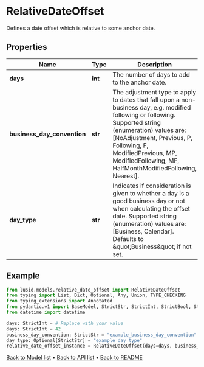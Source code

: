 # RelativeDateOffset

Defines a date offset which is relative to some anchor date.
## Properties
Name | Type | Description | Notes
------------ | ------------- | ------------- | -------------
**days** | **int** | The number of days to add to the anchor date. | 
**business_day_convention** | **str** | The adjustment type to apply to dates that fall upon a non-business day, e.g. modified following or following.    Supported string (enumeration) values are: [NoAdjustment, Previous, P, Following, F, ModifiedPrevious, MP, ModifiedFollowing, MF, HalfMonthModifiedFollowing, Nearest]. | 
**day_type** | **str** | Indicates if consideration is given to whether a day is a good business day or not when calculating the offset date.    Supported string (enumeration) values are: [Business, Calendar].  Defaults to \&quot;Business\&quot; if not set. | [optional] 
## Example

```python
from lusid.models.relative_date_offset import RelativeDateOffset
from typing import List, Dict, Optional, Any, Union, TYPE_CHECKING
from typing_extensions import Annotated
from pydantic.v1 import BaseModel, StrictStr, StrictInt, StrictBool, StrictFloat, StrictBytes, Field, validator, ValidationError, conlist, constr
from datetime import datetime

days: StrictInt = # Replace with your value
days: StrictInt = 42
business_day_convention: StrictStr = "example_business_day_convention"
day_type: Optional[StrictStr] = "example_day_type"
relative_date_offset_instance = RelativeDateOffset(days=days, business_day_convention=business_day_convention, day_type=day_type)

```

[Back to Model list](../README.md#documentation-for-models) &#8226; [Back to API list](../README.md#documentation-for-api-endpoints) &#8226; [Back to README](../README.md)

